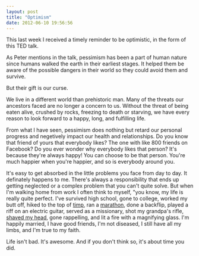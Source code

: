 ```yaml
---
layout: post
title: "Optimism"
date: 2012-06-10 19:56:56
---
```


This last week I received a timely reminder to be optimistic, in the form of this TED talk.



As Peter mentions in the talk, pessimism has been a part of human nature since humans walked the earth in their earliest stages. It helped them be aware of the possible dangers in their world so they could avoid them and survive.

But their gift is our curse.

We live in a different world than prehistoric man. Many of the threats our ancestors faced are no longer a concern to us. Without the threat of being eaten alive, crushed by rocks, freezing to death or starving, we have every reason to look forward to a happy, long, and fulfilling life.

From what I have seen, pessimism does nothing but retard our personal progress and negetively impact our health and relationships. Do you know that friend of yours that everybody likes? The one with like 800 friends on Facebook? Do you ever wonder why everybody likes that person? It's because they're always happy! You can choose to be that person. You're much happier when you're happier, and so is everybody around you.

It's easy to get absorbed in the little problems you face from day to day. It definately happens to me. There's always a responsibility that ends up getting neglected or a complex problem that you can't quite solve. But when I'm walking home from work I often think to myself, "you know, my life is really quite perfect. I've survived high school, gone to college, worked my butt off, hiked to the top of <a href="http://en.wikipedia.org/wiki/Mount_Timpanogos" target="_blank" title="Mount Timpanogos">timp</a>, ran a <a href="http://windermeremarathon.blogspot.com/" target="_blank">marathon</a>, done a backflip, played a riff on an electric guitar, served as a missionary, shot my grandpa's rifle, [shaved my head][1], gone rappelling, and lit a fire with a magnifying glass. I'm happily married, I have good friends, I'm not diseased, I still have all my limbs, and I'm true to my faith.

 [1]: http://www.bryanbraun.com/2012/02/12/you-only-live-once "You only live once..."

Life isn't bad. It's awesome. And if you don't think so, it's about time you did.